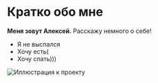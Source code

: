 # Кратко обо мне
**Меня зовут Алексей.**
 Расскажу немного о себе!
 * Я не выспался
 * Хочу есть(
 * Хочу спать)))


  ![Иллюстрация к проекту](https://www.meme-arsenal.com/memes/84d4be9f5698f03e13a52118923a7acf.jpg)